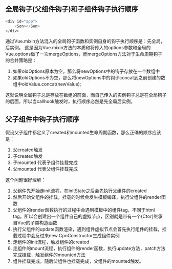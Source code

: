 ## 全局钩子(父组件钩子)和子组件钩子执行顺序
```js
<div id="app">
    <Son></Son>
</div>
```
通过Vue.mixin方法混入的全局钩子函数和实例自身的钩子执行顺序是：先全局，后实例。
这是因为Vue.mixin方法的本质和将传入的options参数和全局的Vue.options做了一次mergeOptions，而mergeOptions方法对于生命周期钩子的合并策略是：
1. 如果oldOptions原本为空，那么将newOptions中的钩子存放在一个数组中
2. 如果oldOptions不为空，那么将newOptions中的钩子concat到之前创建的数组中oldValue.concat(newValue);

这就说明全局钩子总是存放在数组的前面，而自己传入的实例钩子总是在全局钩子的后面，所以当callhook触发时，执行顺序必然是先全局后实例。


## 父子组件中钩子执行顺序
假设父子组件都定义了created和mounted生命周期函数，那么正确的顺序应该是：

1. 父created触发
2. 子created触发
3. 子mounted 代表子组件挂载完成
4. 父mounted 代表父组件挂载完成

这个问题很好理解：

1. 父组件先开始走init流程，在initState之后会先执行父组件的created
2. 然后开始父组件的挂载，挂载的时候会发生模板编译，执行父组件的render函数
3. 父组件的render函数执行的过程中会遇到模板中的组件tag，不同于html tag，所以会创建出一个组件自己的虚拟节点，区别就是带有一个{Ctor}继承自Vue的子类构造函数
4. 执行父组件的update函数渲染，遇到组件虚拟节点会首先执行组件的挂载，挂载过程中会反过来new CpnConstructor生成组件实例
5. 走组件的init流程，触发组件的created
6. 走组件的mount流程，执行组件的render函数，执行update方法，patch方法完成挂载，触发组件的mounted方法
7. 组件挂载完成，随后父组件也挂载完成，父组件的mounted触发。